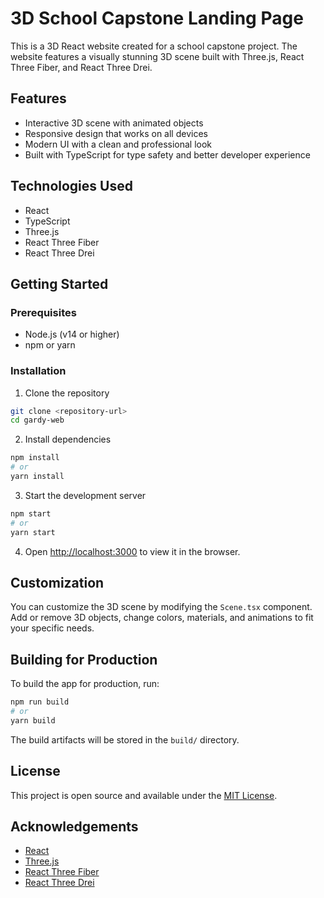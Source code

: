 # 3D School Capstone Landing Page

This is a 3D React website created for a school capstone project. The website features a visually stunning 3D scene built with Three.js, React Three Fiber, and React Three Drei.

## Features

- Interactive 3D scene with animated objects
- Responsive design that works on all devices
- Modern UI with a clean and professional look
- Built with TypeScript for type safety and better developer experience

## Technologies Used

- React
- TypeScript
- Three.js
- React Three Fiber
- React Three Drei

## Getting Started

### Prerequisites

- Node.js (v14 or higher)
- npm or yarn

### Installation

1. Clone the repository
```bash
git clone <repository-url>
cd gardy-web
```

2. Install dependencies
```bash
npm install
# or
yarn install
```

3. Start the development server
```bash
npm start
# or
yarn start
```

4. Open [http://localhost:3000](http://localhost:3000) to view it in the browser.

## Customization

You can customize the 3D scene by modifying the `Scene.tsx` component. Add or remove 3D objects, change colors, materials, and animations to fit your specific needs.

## Building for Production

To build the app for production, run:

```bash
npm run build
# or
yarn build
```

The build artifacts will be stored in the `build/` directory.

## License

This project is open source and available under the [MIT License](LICENSE).

## Acknowledgements

- [React](https://reactjs.org/)
- [Three.js](https://threejs.org/)
- [React Three Fiber](https://github.com/pmndrs/react-three-fiber)
- [React Three Drei](https://github.com/pmndrs/drei)
